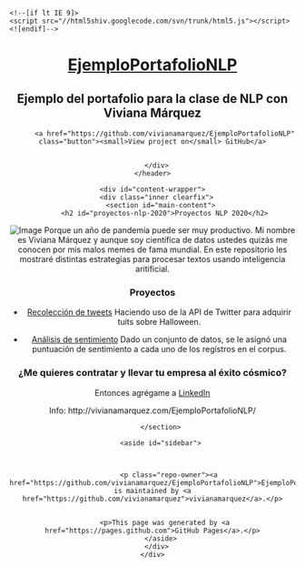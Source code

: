 
<!DOCTYPE html>
<html lang="en-US">
  <head>
    <meta charset='utf-8'>
    <meta http-equiv="X-UA-Compatible" content="IE=edge">
    <meta name="viewport" content="width=device-width, initial-scale=1, maximum-scale=1">
    <link rel="stylesheet" href="/EjemploPortafolioNLP/assets/css/style.css?v=59653b37ba0a6cfc39fc1044fe3f6121b2b2ceaf" media="screen" type="text/css">
    <link rel="stylesheet" href="/EjemploPortafolioNLP/assets/css/print.css" media="print" type="text/css">

    <!--[if lt IE 9]>
    <script src="//html5shiv.googlecode.com/svn/trunk/html5.js"></script>
    <![endif]-->

<!-- Begin Jekyll SEO tag v2.6.1 -->
<title>Proyectos NLP 2020 | EjemploPortafolioNLP</title>
<meta name="generator" content="Jekyll v3.9.0" />
<meta property="og:title" content="Proyectos NLP 2020" />
<meta property="og:locale" content="en_US" />
<meta name="description" content="Ejemplo del portafolio para la clase de NLP con Viviana Márquez" />
<meta property="og:description" content="Ejemplo del portafolio para la clase de NLP con Viviana Márquez" />
<link rel="canonical" href="http://vivianamarquez.com/EjemploPortafolioNLP/" />
<meta property="og:url" content="http://vivianamarquez.com/EjemploPortafolioNLP/" />
<meta property="og:site_name" content="EjemploPortafolioNLP" />
<script type="application/ld+json">
{"url":"http://vivianamarquez.com/EjemploPortafolioNLP/","@type":"WebSite","headline":"Proyectos NLP 2020","description":"Ejemplo del portafolio para la clase de NLP con Viviana Márquez","name":"EjemploPortafolioNLP","@context":"https://schema.org"}</script>
<!-- End Jekyll SEO tag -->

  </head>

  <body>
    <header>
      <div class="inner">
        <a href="http://vivianamarquez.com/EjemploPortafolioNLP/">
          <h1>EjemploPortafolioNLP</h1>
        </a>
        <h2>Ejemplo del portafolio para la clase de NLP con Viviana Márquez</h2>
        
          <a href="https://github.com/vivianamarquez/EjemploPortafolioNLP" class="button"><small>View project on</small> GitHub</a>
        
        
      </div>
    </header>

    <div id="content-wrapper">
      <div class="inner clearfix">
        <section id="main-content">
          <h2 id="proyectos-nlp-2020">Proyectos NLP 2020</h2>

<p><img src="https://ih1.redbubble.net/image.633487061.1521/st,small,845x845-pad,1000x1000,f8f8f8.u7.jpg" alt="Image" />
Porque un año de pandemía puede ser muy productivo. Mi nombre es Viviana Márquez y aunque soy científica de datos ustedes quizás me conocen por mis malos memes de fama mundial. En este repositorio les mostraré distintas estrategias para procesar textos usando inteligencia aritificial.</p>

<h3 id="proyectos">Proyectos</h3>

<ul>
  <li>
    <p><a href="https://www.youtube.com/watch?v=dQw4w9WgXcQ&amp;ab_channel=RickAstleyVEVO">Recolección de tweets</a>
Haciendo uso de la API de Twitter para adquirir tuits sobre Halloween.</p>
  </li>
  <li>
    <p><a href="https://www.youtube.com/watch?v=lPhYYRL-llk&amp;ab_channel=manuelcascales">Análisis de sentimiento</a>
Dado un conjunto de datos, se le asignó una puntuación de sentimiento a cada uno de los regístros en el corpus.</p>
  </li>
</ul>

<h3 id="me-quieres-contratar-y-llevar-tu-empresa-al-éxito-cósmico">¿Me quieres contratar y llevar tu empresa al éxito cósmico?</h3>

<p>Entonces agrégame a <a href="https://www.linkedin.com/in/vivianamarquez/">LinkedIn</a></p>

<p>Info: http://vivianamarquez.com/EjemploPortafolioNLP/</p>

        </section>

        <aside id="sidebar">
          

          
            <p class="repo-owner"><a href="https://github.com/vivianamarquez/EjemploPortafolioNLP">EjemploPortafolioNLP</a> is maintained by <a href="https://github.com/vivianamarquez">vivianamarquez</a>.</p>
          

          <p>This page was generated by <a href="https://pages.github.com">GitHub Pages</a>.</p>
        </aside>
      </div>
    </div>

    
  </body>
</html>
